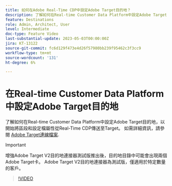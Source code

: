 ```yaml
---
title: 如何在Adobe Real-Time CDP中設定Adobe Target目的地？
description: 了解如何在Real-time Customer Data Platform中設定Adobe Target目的地，以開始將區段和設定檔屬性從Real-Time CDP傳送至Target。
feature: Destinations
role: Admin, Architect, User
level: Intermediate
doc-type: Feature Video
last-substantial-update: 2023-05-03T00:00:00Z
jira: KT-13122
source-git-commit: fc6d129f473e4d26f57980bb239f95462c3f3cc9
workflow-type: tm+mt
source-wordcount: '131'
ht-degree: 6%

---
```


# 在Real-time Customer Data Platform中設定Adobe Target目的地

了解如何在Real-time Customer Data Platform中設定Adobe Target目的地，以開始將區段和設定檔屬性從Real-Time CDP傳送至Target。 如需詳細資訊，請參閱 [Adobe Target連線檔案](https://experienceleague.adobe.com/docs/experience-platform/destinations/catalog/personalization/adobe-target-connection.html).

>[!IMPORTANT]
>
>增強Adobe Target V2目的地連接器測試版推出後，目的地目錄中可能會出現兩個Adobe Target卡。 Adobe Target V2目的地連接器為測試版，僅適用於特定數量的客戶。

>[!VIDEO](https://video.tv.adobe.com/v/3418799/?learn=on)
